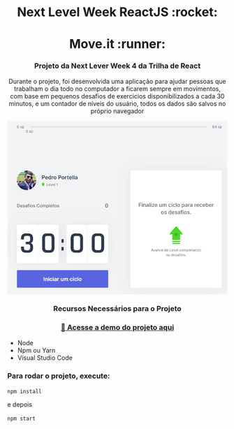 <h1 align="center">Next Level Week ReactJS :rocket:</h1>
<h1 align="center">Move.it :runner:</h1>
<h3 align="center">Projeto da Next Lever Week 4 da Trilha de React</h3>
<p align="center">Durante o projeto, foi desenvolvida uma aplicação para ajudar pessoas que trabalham o dia todo no computador a ficarem sempre em movimentos, com base em pequenos desafios de exercicios disponibilizados a cada 30 minutos, e um contador de níveis do usuário, todos os dados são salvos no próprio navegador</p>
<img align="center" src="https://github.com/PedroPadilhaPortella/Next_Level_Week-4_React/blob/main/.github/moveit.PNG">
<h3 align="center">Recursos Necessários para o Projeto</h3>

<h3 align="center">
    <a href="https://moveit-portella.vercel.app/">🔗 Acesse a demo do projeto aqui</a>
</h3>

* Node
* Npm ou Yarn
* Visual Studio Code

### Para rodar o projeto, execute: 

```npm install```
 
e depois

```npm start```
